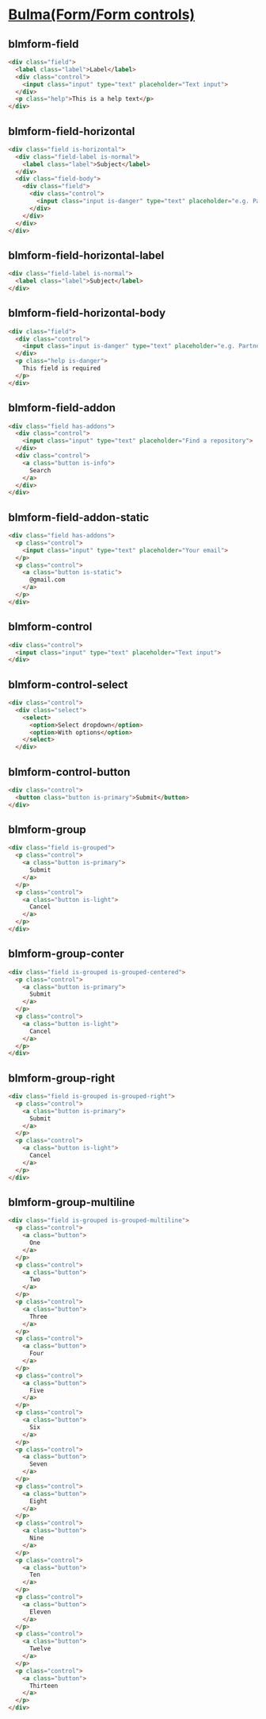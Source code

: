 [Bulma(Form/Form controls)](https://bulma.io/documentation/form/general/)
=====================

blmform-field
--------------

```html
<div class="field">
  <label class="label">Label</label>
  <div class="control">
    <input class="input" type="text" placeholder="Text input">
  </div>
  <p class="help">This is a help text</p>
</div>
```

blmform-field-horizontal
--------------

```html
<div class="field is-horizontal">
  <div class="field-label is-normal">
    <label class="label">Subject</label>
  </div>
  <div class="field-body">
    <div class="field">
      <div class="control">
        <input class="input is-danger" type="text" placeholder="e.g. Partnership opportunity">
      </div>
    </div>
  </div>
</div>
```

blmform-field-horizontal-label
--------------

```html
<div class="field-label is-normal">
  <label class="label">Subject</label>
</div>
```

blmform-field-horizontal-body
--------------

```html
<div class="field">
  <div class="control">
    <input class="input is-danger" type="text" placeholder="e.g. Partnership opportunity">
  </div>
  <p class="help is-danger">
    This field is required
  </p>
</div>
```

blmform-field-addon
--------------

```html
<div class="field has-addons">
  <div class="control">
    <input class="input" type="text" placeholder="Find a repository">
  </div>
  <div class="control">
    <a class="button is-info">
      Search
    </a>
  </div>
</div>
```

blmform-field-addon-static
--------------

```html
<div class="field has-addons">
  <p class="control">
    <input class="input" type="text" placeholder="Your email">
  </p>
  <p class="control">
    <a class="button is-static">
      @gmail.com
    </a>
  </p>
</div>
```

blmform-control
--------------

```html
<div class="control">
  <input class="input" type="text" placeholder="Text input">
</div>
```

blmform-control-select
--------------

```html
<div class="control">
  <div class="select">
    <select>
      <option>Select dropdown</option>
      <option>With options</option>
    </select>
  </div>
```

blmform-control-button
--------------

```html
<div class="control">
  <button class="button is-primary">Submit</button>
</div>
```

blmform-group
--------------

```html
<div class="field is-grouped">
  <p class="control">
    <a class="button is-primary">
      Submit
    </a>
  </p>
  <p class="control">
    <a class="button is-light">
      Cancel
    </a>
  </p>
</div>
```

blmform-group-conter
--------------

```html
<div class="field is-grouped is-grouped-centered">
  <p class="control">
    <a class="button is-primary">
      Submit
    </a>
  </p>
  <p class="control">
    <a class="button is-light">
      Cancel
    </a>
  </p>
</div>
```

blmform-group-right
--------------

```html
<div class="field is-grouped is-grouped-right">
  <p class="control">
    <a class="button is-primary">
      Submit
    </a>
  </p>
  <p class="control">
    <a class="button is-light">
      Cancel
    </a>
  </p>
</div>
```

blmform-group-multiline
--------------

```html
<div class="field is-grouped is-grouped-multiline">
  <p class="control">
    <a class="button">
      One
    </a>
  </p>
  <p class="control">
    <a class="button">
      Two
    </a>
  </p>
  <p class="control">
    <a class="button">
      Three
    </a>
  </p>
  <p class="control">
    <a class="button">
      Four
    </a>
  </p>
  <p class="control">
    <a class="button">
      Five
    </a>
  </p>
  <p class="control">
    <a class="button">
      Six
    </a>
  </p>
  <p class="control">
    <a class="button">
      Seven
    </a>
  </p>
  <p class="control">
    <a class="button">
      Eight
    </a>
  </p>
  <p class="control">
    <a class="button">
      Nine
    </a>
  </p>
  <p class="control">
    <a class="button">
      Ten
    </a>
  </p>
  <p class="control">
    <a class="button">
      Eleven
    </a>
  </p>
  <p class="control">
    <a class="button">
      Twelve
    </a>
  </p>
  <p class="control">
    <a class="button">
      Thirteen
    </a>
  </p>
</div>
```
